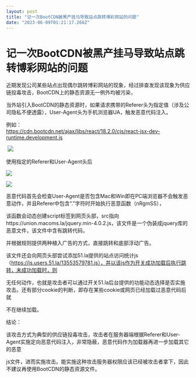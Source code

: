 ```yaml
---
layout: post
title: "记一次BootCDN被黑产挂马导致站点跳转博彩网站的问题"
date: "2023-06-09T01:21:17.266Z"
---
```

记一次BootCDN被黑产挂马导致站点跳转博彩网站的问题
============================

近期发现公司某些站点出现偶尔跳转博彩网站的现象，经过排查发现该现象为供应链投毒攻击，BootCDN上的静态资源无一例外均被污染，

当外站引入BootCDN的静态资源时，如果请求携带的Referer头为指定值（涉及公司隐私不便透露），User-Agent头为手机浏览器UA，触发恶意代码注入。

例如：  
https://cdn.bootcdn.net/ajax/libs/react/18.2.0/cjs/react-jsx-dev-runtime.development.js

 ![](https://img2023.cnblogs.com/blog/492924/202306/492924-20230608215550502-506739705.png)

使用指定的Referer和User-Agent头后

![](https://img2023.cnblogs.com/blog/492924/202306/492924-20230608215842225-1279308823.png)

![](https://img2023.cnblogs.com/blog/492924/202306/492924-20230608220050276-89477263.png)

恶意代码首先会检查User-Agent是否包含Mac和Win即在PC端浏览器不会触发恶意动作，并且Referer中包含“.”字符时开始执行恶意函数（nRgmSS），

该函数会动态创建script标签到网页头部，src指向https://union.macoms.la/jquery.min-4.0.2.js，该文件是一个伪装成jquery库的恶意文件，该文件中含有跳转代码，

并根据规则提供两种植入广告的方式，直接跳转和底部浮动广告。

该文件还会向网页头部尝试添加51.la提供的站点访问统计js（https://js.users.51.la/13553579781.js），并以该js作为开关成功加载后执行跳转，未成功加载时，则

无任何动作，也就是攻击者可以通过开关51.la后台提供的功能动态选择是否实施攻击。还有部分cookie的判断，即存在某些cookie或网页已经加载过恶意代码后就

不在继续加载。

结论：

该攻击方式为典型的供应链投毒攻击，攻击者在服务器端根据Referer和User-Agent实施定向恶意代码注入，非常隐蔽，恶意代码作为加载器再进一步加载其它的恶意

js文件，进而实施攻击。能实施这种攻击服务器权限应该已经被攻击者拿下，因此不建议再使用BootCDN的静态资源文件。